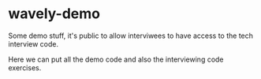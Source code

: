 # wavely-demo
Some demo stuff, it's public to allow interviwees to have access to the tech interview code.

Here we can put all the demo code and also the interviewing code exercises.
